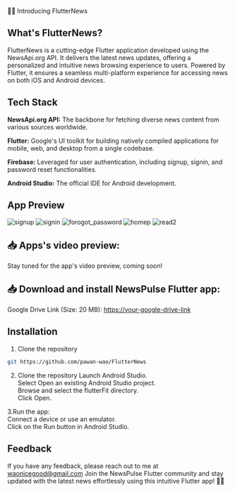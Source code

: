 📰📱 Introducing FlutterNews

##  What's FlutterNews?
FlutterNews is a cutting-edge Flutter application developed using the NewsApi.org API. It delivers the latest news updates, offering a personalized and intuitive news browsing experience to users. Powered by Flutter, it ensures a seamless multi-platform experience for accessing news on both iOS and Android devices.

## Tech Stack

**NewsApi.org API:** The backbone for fetching diverse news content from various sources worldwide.

**Flutter:** Google's UI toolkit for building natively compiled applications for mobile, web, and desktop from a single codebase.

**Firebase:** Leveraged for user authentication, including signup, signin, and password reset functionalities.

**Android Studio:** The official IDE for Android development.

## App Preview
![signup](https://github.com/pawan-wao/FlutterNews/assets/119276655/6384bb0c-485e-4048-a08b-43924aeac017)
![signin](https://github.com/pawan-wao/FlutterNews/assets/119276655/ffc6f0cb-4128-4b15-88db-c8ac1d7529b0)
![forogot_password](https://github.com/pawan-wao/FlutterNews/assets/119276655/576a835a-f1cf-483d-b944-6421485b0490)
![homep](https://github.com/pawan-wao/FlutterNews/assets/119276655/7d305412-4cd8-4175-93dc-ca8ee67133f7)
![read2](https://github.com/pawan-wao/FlutterNews/assets/119276655/34085eb6-bf11-4927-b269-58d65e354355)



## 📥 Apps's video preview:
Stay tuned for the app's video preview, coming soon!

## 📥 Download and install NewsPulse Flutter app:

Google Drive Link (Size: 20 MB): 
[https://your-google-drive-link](https://drive.google.com/file/d/1T92vamMoq-nzxH_g4uCjvGEYrUjnwhk8/view?usp=sharing)

## Installation

1. Clone the repository

```bash
git https://github.com/pawan-wao/FlutterNews
```
2. Clone the repository
Launch Android Studio.\
Select Open an existing Android Studio project.\
Browse and select the flutterFit directory.\
Click Open.    

3.Run the app:\
Connect a device or use an emulator.\
Click on the Run button in Android Studio.

## Feedback
If you have any feedback, please reach out to me at waonicegood@gmail.com
Join the NewsPulse Flutter community and stay updated with the latest news effortlessly using this intuitive Flutter app! 📰📱
